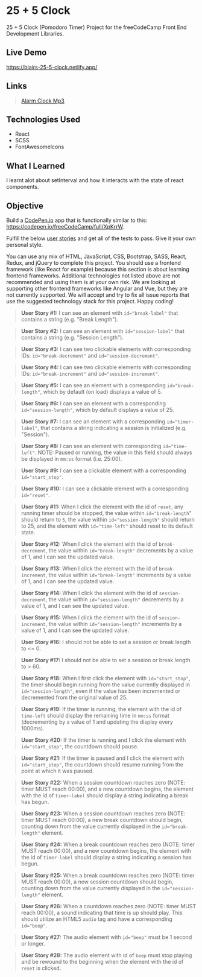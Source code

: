 # 25 + 5 Clock
25 + 5 Clock (Pomodoro Timer) Project for the freeCodeCamp Front End Development Libraries.

## Live Demo
https://blairs-25-5-clock.netlify.app/

## Links
>[Alarm Clock Mp3](https://orangefreesounds.com/mp3-alarm-clock/)

## Technologies Used
- React
- SCSS
- FontAwesomeIcons

## What I Learned
I learnt alot about setInterval and how it interacts with the state of react components.

## Objective
Build a [CodePen.io](https://codepen.io/) app that is functionally similar to this: https://codepen.io/freeCodeCamp/full/XpKrrW.

Fulfill the below [user stories](https://en.wikipedia.org/wiki/User_story) and get all of the tests to pass. Give it your own personal style.

You can use any mix of HTML, JavaScript, CSS, Bootstrap, SASS, React, Redux, and jQuery to complete this project. You should use a frontend framework (like React for example) because this section is about learning frontend frameworks. Additional technologies not listed above are not recommended and using them is at your own risk. We are looking at supporting other frontend frameworks like Angular and Vue, but they are not currently supported. We will accept and try to fix all issue reports that use the suggested technology stack for this project. Happy coding!

> **User Story #1:** I can see an element with `id="break-label"` that contains a string (e.g. "Break Length").

> **User Story #2:** I can see an element with `id="session-label"` that contains a string (e.g. "Session Length").

> **User Story #3:** I can see two clickable elements with corresponding IDs: `id="break-decrement"` and `id="session-decrement"`.

> **User Story #4:** I can see two clickable elements with corresponding IDs: `id="break-increment"` and `id="session-increment"`.

> **User Story #5:** I can see an element with a corresponding `id="break-length"`, which by default (on load) displays a value of 5.

> **User Story #6:** I can see an element with a corresponding `id="session-length"`, which by default displays a value of 25.

> **User Story #7:** I can see an element with a corresponding `id="timer-label"`, that contains a string indicating a session is initialized (e.g. "Session").

> **User Story #8:** I can see an element with corresponding `id="time-left"`. NOTE: Paused or running, the value in this field should always be displayed in `mm:ss` format (i.e. 25:00).

> **User Story #9:** I can see a clickable element with a corresponding `id="start_stop"`.

> **User Story #10:** I can see a clickable element with a corresponding `id="reset"`.

> **User Story #11:** When I click the element with the id of `reset`, any running timer should be stopped, the value within `id="break-length`" should return to `5`, the value within `id="session-length"` should return to 25, and the element with `id="time-left"` should reset to its default state.

> **User Story #12:** When I click the element with the id of `break-decrement`, the value within `id="break-length"` decrements by a value of 1, and I can see the updated value.

> **User Story #13:** When I click the element with the id of `break-increment`, the value within `id="break-length"` increments by a value of 1, and I can see the updated value.

> **User Story #14:** When I click the element with the id of `session-decrement`, the value within `id="session-length"` decrements by a value of 1, and I can see the updated value.

> **User Story #15:** When I click the element with the id of `session-increment`, the value within `id="session-length"` increments by a value of 1, and I can see the updated value.

> **User Story #16:** I should not be able to set a session or break length to <= 0.

> **User Story #17:** I should not be able to set a session or break length to > 60.

> **User Story #18:** When I first click the element with `id="start_stop"`, the timer should begin running from the value currently displayed in `id="session-length"`, even if the value has been incremented or decremented from the original value of 25.

> **User Story #19:** If the timer is running, the element with the id of `time-left` should display the remaining time in `mm:ss` format (decrementing by a value of 1 and updating the display every 1000ms).

> **User Story #20:** If the timer is running and I click the element with `id="start_stop"`, the countdown should pause.

> **User Story #21:** If the timer is paused and I click the element with `id="start_stop"`, the countdown should resume running from the point at which it was paused.

> **User Story #22:** When a session countdown reaches zero (NOTE: timer MUST reach 00:00), and a new countdown begins, the element with the id of `timer-label` should display a string indicating a break has begun.

> **User Story #23:** When a session countdown reaches zero (NOTE: timer MUST reach 00:00), a new break countdown should begin, counting down from the value currently displayed in the `id="break-length"` element.

> **User Story #24:** When a break countdown reaches zero (NOTE: timer MUST reach 00:00), and a new countdown begins, the element with the id of `timer-label` should display a string indicating a session has begun.

> **User Story #25:** When a break countdown reaches zero (NOTE: timer MUST reach 00:00), a new session countdown should begin, counting down from the value currently displayed in the `id="session-length"` element.

> **User Story #26:** When a countdown reaches zero (NOTE: timer MUST reach 00:00), a sound indicating that time is up should play. This should utilize an HTML5 `audio` tag and have a corresponding `id="beep"`.

> **User Story #27:** The audio element with `id="beep"` must be 1 second or longer.

> **User Story #28:** The audio element with id of `beep` must stop playing and be rewound to the beginning when the element with the id of `reset` is clicked.
